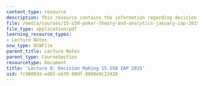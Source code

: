 ```yaml
---
content_type: resource
description: This resource contains the information regarding decision making.
file: /media/courses/15-s50-poker-theory-and-analytics-january-iap-2015/fc980934ed65eb7080df8069e9c22428_MIT15_S50IAP15_L8_Decisions.pdf
file_type: application/pdf
learning_resource_types:
- Lecture Notes
ocw_type: OCWFile
parent_title: Lecture Notes
parent_type: CourseSection
resourcetype: Document
title: 'Lecture 8: Decision Making 15.S50 IAP 2015'
uid: fc980934-ed65-eb70-80df-8069e9c22428
---
```

